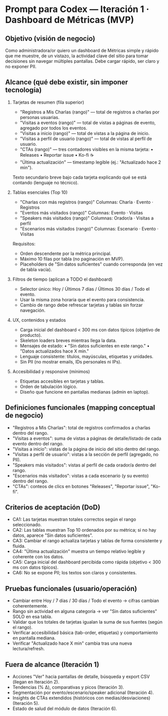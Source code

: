 # Prompt para Codex — Iteración 1 · Dashboard de Métricas (MVP)

## Objetivo (visión de negocio)
Como administradora/or quiero un dashboard de Métricas simple y rápido que me muestre, de un vistazo, la actividad clave del sitio para tomar decisiones sin navegar múltiples pantallas. Debe cargar rápido, ser claro y no exponer PII.

## Alcance (qué debe existir, sin imponer tecnología)

1) Tarjetas de resumen (fila superior)
   - "Registros a Mis Charlas (rango)" — total de registros a charlas por personas usuarias.
   - "Visitas a eventos (rango)" — total de vistas a páginas de evento, agregado por todos los eventos.
   - "Visitas a inicio (rango)" — total de vistas a la página de inicio.
   - "Visitas a perfil de usuario (rango)" — total de vistas al perfil de usuario.
   - "CTAs (rango)" — tres contadores visibles en la misma tarjeta:
       • Releases   • Reportar issue   • Ko-fi ☕
   - "Última actualización" — timestamp legible (ej.: "Actualizado hace 2 min").

   Texto secundario breve bajo cada tarjeta explicando qué se está contando (lenguaje no técnico).

2) Tablas esenciales (Top 10)
   - "Charlas con más registros (rango)"
       Columnas: Charla · Evento · Registros
   - "Eventos más visitados (rango)"
       Columnas: Evento · Visitas
   - "Speakers más visitados (rango)"
       Columnas: Orador/a · Visitas a perfil
   - "Escenarios más visitados (rango)"
       Columnas: Escenario · Evento · Visitas

   Requisitos:
   - Orden descendente por la métrica principal.
   - Máximo 10 filas por tabla (no paginación en MVP).
   - Placeholders de "Sin datos suficientes" cuando corresponda (en vez de tabla vacía).

3) Filtros de tiempo (aplican a TODO el dashboard)
   - Selector único: Hoy / Últimos 7 días / Últimos 30 días / Todo el evento.
   - Usar la misma zona horaria que el evento para consistencia.
   - Cambio de rango debe refrescar tarjetas y tablas sin forzar navegación.

4) UX, contenidos y estados
   - Carga inicial del dashboard < 300 ms con datos típicos (objetivo de producto).
   - Skeleton loaders breves mientras llega la data.
   - Mensajes de estado:
       • "Sin datos suficientes en este rango."
       • "Datos actualizados hace X min."
   - Lenguaje consistente: títulos, mayúsculas, etiquetas y unidades.
   - Sin PII (no mostrar emails, IDs personales ni IPs).

5) Accesibilidad y responsive (mínimos)
   - Etiquetas accesibles en tarjetas y tablas.
   - Orden de tabulación lógico.
   - Diseño que funcione en pantallas medianas (admin en laptop).

## Definiciones funcionales (mapping conceptual de negocio)
- "Registros a Mis Charlas": total de registros confirmados a charlas dentro del rango.
- "Visitas a eventos": suma de vistas a páginas de detalle/listado de cada evento dentro del rango.
- "Visitas a inicio": vistas de la página de inicio del sitio dentro del rango.
- "Visitas a perfil de usuario": vistas a la sección de perfil (agregado, no PII).
- "Speakers más visitados": vistas al perfil de cada orador/a dentro del rango.
- "Escenarios más visitados": vistas a cada escenario (y su evento) dentro del rango.
- "CTAs": conteos de clics en botones "Releases", "Reportar issue", "Ko-fi".

## Criterios de aceptación (DoD)
- CA1: Las tarjetas muestran totales correctos según el rango seleccionado.
- CA2: Las tablas muestran Top 10 ordenados por su métrica; si no hay datos, aparece "Sin datos suficientes".
- CA3: Cambiar el rango actualiza tarjetas y tablas de forma consistente y fluida.
- CA4: "Última actualización" muestra un tiempo relativo legible y coherente con los datos.
- CA5: Carga inicial del dashboard percibida como rápida (objetivo < 300 ms con datos típicos).
- CA6: No se expone PII; los textos son claros y consistentes.

## Pruebas funcionales (usuario/operación)
- Cambiar entre Hoy / 7 días / 30 días / Todo el evento → cifras cambian coherentemente.
- Rango sin actividad en alguna categoría → ver "Sin datos suficientes" SOLO en esa tabla.
- Validar que los totales de tarjetas igualan la suma de sus fuentes (según el rango).
- Verificar accesibilidad básica (tab-order, etiquetas) y comportamiento en pantalla mediana.
- Verificar "Actualizado hace X min" cambia tras una nueva lectura/refresh.

## Fuera de alcance (Iteración 1)
- Acciones "Ver" hacia pantallas de detalle, búsqueda y export CSV (llegan en Iteración 2).
- Tendencias (% Δ), comparativas y picos (Iteración 3).
- Segmentación por evento/escenario/speaker adicional (Iteración 4).
- Insights de CTAs extendidos (históricos con medias/desviaciones) (Iteración 5).
- Estado de salud del módulo de datos (Iteración 6).


